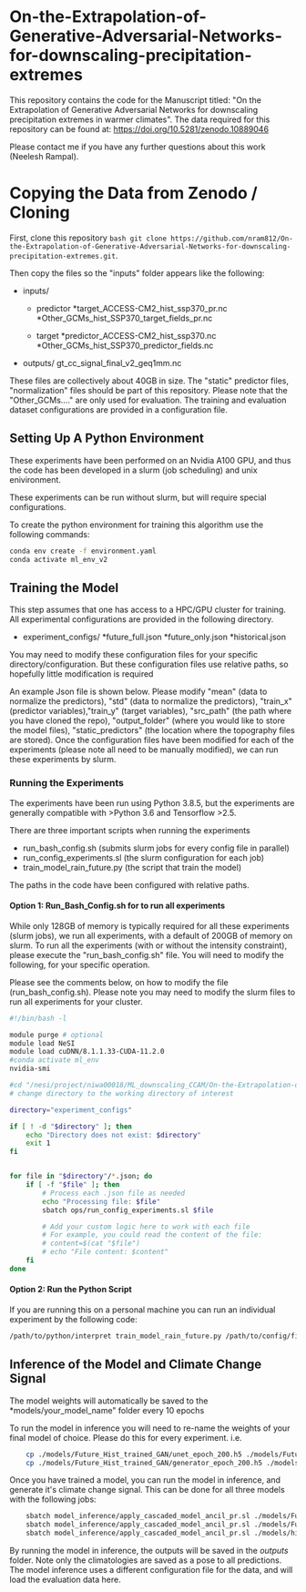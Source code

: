 # On-the-Extrapolation-of-Generative-Adversarial-Networks-for-downscaling-precipitation-extremes
This repository contains the code for the Manuscript titled: "On the Extrapolation of Generative Adversarial Networks for downscaling precipitation extremes in warmer climates".
The data required for this repository can be found at: https://doi.org/10.5281/zenodo.10889046

Please contact me if you have any further questions about this work (Neelesh Rampal). 

# Copying the Data from Zenodo / Cloning
First, clone this repository ```bash git clone https://github.com/nram812/On-the-Extrapolation-of-Generative-Adversarial-Networks-for-downscaling-precipitation-extremes.git```.

Then copy the files so the "inputs" folder appears like the following:
* inputs/
    * predictor
        *target_ACCESS-CM2_hist_ssp370_pr.nc
        *Other_GCMs_hist_SSP370_target_fields_pr.nc

    * target
        *predictor_ACCESS-CM2_hist_ssp370.nc
        *Other_GCMs_hist_SSP370_predictor_fields.nc
        
* outputs/
    gt_cc_signal_final_v2_geq1mm.nc

These files are collectively about 40GB in size. The "static" predictor files, "normalization" files should be part of this repository. 
Please note that the "Other_GCMs...." are only used for evaluation. The training and evaluation dataset configurations are provided in a configuration file. 

## Setting Up A Python Environment
These experiments have been performed on an Nvidia A100 GPU, and thus the code has been developed in a
slurm (job scheduling) and unix enivironment.

These experiments can be run without slurm, but will require special configurations.

To create the python environment for training this algorithm use the following commands:

```bash
conda env create -f environment.yaml
conda activate ml_env_v2
```


## Training the Model
This step assumes that one has access to a HPC/GPU cluster for training. All experimental configurations are provided in the following directory. 
* experiment_configs/
    *future_full.json
    *future_only.json
    *historical.json

You may need to modify these configuration files for your specific directory/configuration. But these configuration files use relative paths, so hopefully little modification is required 


An example Json file is shown below.
Please modify "mean" (data to normalize the predictors), "std" (data to normalize the predictors),
 "train_x" (predictor variables),"train_y" (target variables), "src_path" (the path where you have cloned the repo),
 "output_folder" (where you would like to store the model files), "static_predictors" (the location where the topography files are stored).
Once the configuration files have been modified for each of the experiments (please note all need to be manually modified), we can run these experiments by slurm.

### Running the Experiments
The experiments have been run using Python 3.8.5, but the experiments are generally compatible with >Python 3.6 and Tensorflow >2.5.

There are three important scripts when running the experiments
* run_bash_config.sh (submits slurm jobs for every config file in parallel)
* run_config_experiments.sl (the slurm configuration for each job)
* train_model_rain_future.py (the script that train the model)

The paths in the code have been configured with relative paths. 

#### Option 1: Run_Bash_Config.sh for to run all experiments

While only 128GB of memory is typically required for all these experiments (slurm jobs), we run all experiments, with a default of 200GB of memory on slurm.
To run all the experiments (with or without the intensity constraint), please execute the "run_bash_config.sh" file.
You will need to modify the following, for your specific operation.

Please see the comments below, on how to modify the file (run_bash_config.sh). Please note you may need to modify the slurm files to run all experiments for your cluster. 

```bash
#!/bin/bash -l

module purge # optional
module load NeSI
module load cuDNN/8.1.1.33-CUDA-11.2.0
#conda activate ml_env
nvidia-smi

#cd "/nesi/project/niwa00018/ML_downscaling_CCAM/On-the-Extrapolation-of-Generative-Adversarial-Networks-for-downscaling-precipitation-extremes"
# change directory to the working directory of interest

directory="experiment_configs"

if [ ! -d "$directory" ]; then
    echo "Directory does not exist: $directory"
    exit 1
fi


for file in "$directory"/*.json; do
    if [ -f "$file" ]; then
        # Process each .json file as needed
        echo "Processing file: $file"
        sbatch ops/run_config_experiments.sl $file

        # Add your custom logic here to work with each file
        # For example, you could read the content of the file:
        # content=$(cat "$file")
        # echo "File content: $content"
    fi
done

```
#### Option 2: Run the Python Script
If you are running this on a personal machine you can run an individual experiment by the following code:
```bash
/path/to/python/interpret train_model_rain_future.py /path/to/config/file/config.json
```
## Inference of the Model and Climate Change Signal
The model weights will automatically be saved to the *models/your_model_name" folder every 10 epochs

To run the model in inference you will need to re-name the weights of your final model of choice. Please do this for every experiment. 
i.e. 
```bash 
    cp ./models/Future_Hist_trained_GAN/unet_epoch_200.h5 ./models/Future_Hist_trained_GAN/unet_final.h5
    cp ./models/Future_Hist_trained_GAN/generator_epoch_200.h5 ./models/Future_Hist_trained_GAN/generator_final.h5
```

Once you have trained a model, you can run the model in inference, and generate it's climate change signal. 
This can be done for all three models with the following jobs:

```bash 
    sbatch model_inference/apply_cascaded_model_ancil_pr.sl ./models/Future_Hist_trained_Gan/config_info.json
    sbatch model_inference/apply_cascaded_model_ancil_pr.sl ./models/Future_only_trained_Gan/config_info.json
    sbatch model_inference/apply_cascaded_model_ancil_pr.sl ./models/historically_trained_Gan/config_info.json
```

By running the model in inference, the outputs will be saved in the *outputs* folder. Note only the climatologies are saved as a pose to all predictions. 
The model inference uses a different configuration file for the data, and will load the evaluation data here. 







